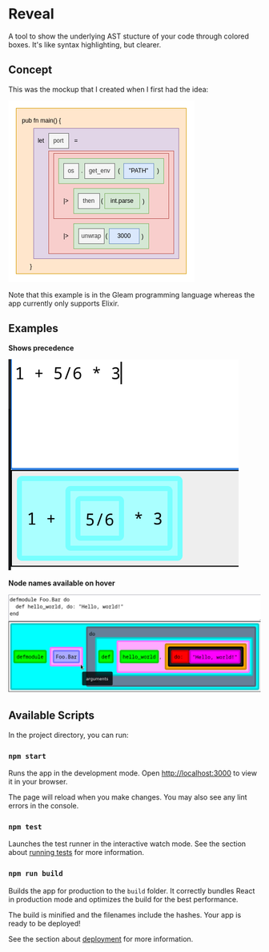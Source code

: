 # Reveal

A tool to show the underlying AST stucture of your code through colored boxes.  It's like syntax highlighting, but clearer.

## Concept

This was the mockup that I created when I first had the idea:

![Code shown with colored boxes around sections of code that represent AST nodes](images/concept.png)

Note that this example is in the Gleam programming language whereas the app currently only supports Elixir.

## Examples

**Shows precedence**

![An example of Reveal showing the precedence of binary operators](images/arithmetic.png)

**Node names available on hover**

![An example of Reveal showing the label "arguments" on a box around a module's name in a defmodule expression](images/module.png)

## Available Scripts

In the project directory, you can run:

### `npm start`

Runs the app in the development mode.  Open [http://localhost:3000](http://localhost:3000) to view it in your browser.

The page will reload when you make changes.  You may also see any lint errors in the console.

### `npm test`

Launches the test runner in the interactive watch mode.  See the section about [running tests](https://facebook.github.io/create-react-app/docs/running-tests) for more information.

### `npm run build`

Builds the app for production to the `build` folder.  It correctly bundles React in production mode and optimizes the build for the best performance.

The build is minified and the filenames include the hashes.  Your app is ready to be deployed!

See the section about [deployment](https://facebook.github.io/create-react-app/docs/deployment) for more information.
